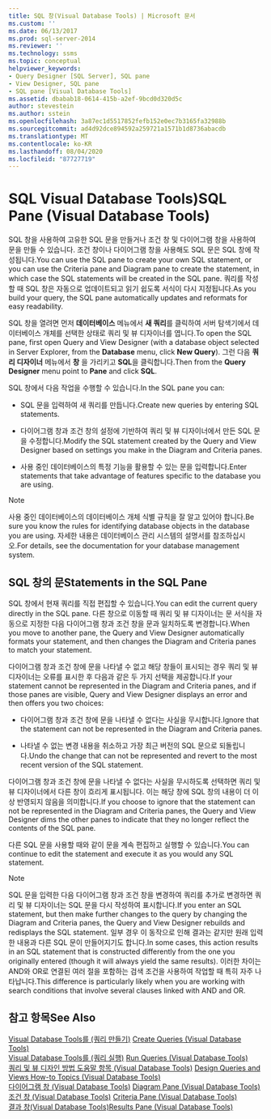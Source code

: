 ```yaml
---
title: SQL 창(Visual Database Tools) | Microsoft 문서
ms.custom: ''
ms.date: 06/13/2017
ms.prod: sql-server-2014
ms.reviewer: ''
ms.technology: ssms
ms.topic: conceptual
helpviewer_keywords:
- Query Designer [SQL Server], SQL pane
- View Designer, SQL pane
- SQL pane [Visual Database Tools]
ms.assetid: dbabab18-0614-415b-a2ef-9bcd0d320d5c
author: stevestein
ms.author: sstein
ms.openlocfilehash: 3a87ec1d5517852fefb152e0ec7b3165fa32988b
ms.sourcegitcommit: ad4d92dce894592a259721a1571b1d8736abacdb
ms.translationtype: MT
ms.contentlocale: ko-KR
ms.lasthandoff: 08/04/2020
ms.locfileid: "87727719"
---
```

# <a name="sql-pane-visual-database-tools"></a><span data-ttu-id="c0ad1-102">SQL Visual Database Tools)</span><span class="sxs-lookup"><span data-stu-id="c0ad1-102">SQL Pane (Visual Database Tools)</span></span>
  <span data-ttu-id="c0ad1-103">SQL 창을 사용하여 고유한 SQL 문을 만들거나 조건 창 및 다이어그램 창을 사용하여 문을 만들 수 있습니다. 조건 창이나 다이어그램 창을 사용해도 SQL 문은 SQL 창에 작성됩니다.</span><span class="sxs-lookup"><span data-stu-id="c0ad1-103">You can use the SQL pane to create your own SQL statement, or you can use the Criteria pane and Diagram pane to create the statement, in which case the SQL statements will be created in the SQL pane.</span></span> <span data-ttu-id="c0ad1-104">쿼리를 작성할 때 SQL 창은 자동으로 업데이트되고 읽기 쉽도록 서식이 다시 지정됩니다.</span><span class="sxs-lookup"><span data-stu-id="c0ad1-104">As you build your query, the SQL pane automatically updates and reformats for easy readability.</span></span>  
  
 <span data-ttu-id="c0ad1-105">SQL 창을 열려면 먼저 **데이터베이스** 메뉴에서 **새 쿼리**를 클릭하여 서버 탐색기에서 데이터베이스 개체를 선택한 상태로 쿼리 및 뷰 디자이너를 엽니다.</span><span class="sxs-lookup"><span data-stu-id="c0ad1-105">To open the SQL pane, first open Query and View Designer (with a database object selected in Server Explorer, from the **Database** menu, click **New Query**).</span></span> <span data-ttu-id="c0ad1-106">그런 다음 **쿼리 디자이너** 메뉴에서 **창** 을 가리키고 **SQL**을 클릭합니다.</span><span class="sxs-lookup"><span data-stu-id="c0ad1-106">Then from the **Query Designer** menu point to **Pane** and click **SQL**.</span></span>  
  
 <span data-ttu-id="c0ad1-107">SQL 창에서 다음 작업을 수행할 수 있습니다.</span><span class="sxs-lookup"><span data-stu-id="c0ad1-107">In the SQL pane you can:</span></span>  
  
-   <span data-ttu-id="c0ad1-108">SQL 문을 입력하여 새 쿼리를 만듭니다.</span><span class="sxs-lookup"><span data-stu-id="c0ad1-108">Create new queries by entering SQL statements.</span></span>  
  
-   <span data-ttu-id="c0ad1-109">다이어그램 창과 조건 창의 설정에 기반하여 쿼리 및 뷰 디자이너에서 만든 SQL 문을 수정합니다.</span><span class="sxs-lookup"><span data-stu-id="c0ad1-109">Modify the SQL statement created by the Query and View Designer based on settings you make in the Diagram and Criteria panes.</span></span>  
  
-   <span data-ttu-id="c0ad1-110">사용 중인 데이터베이스의 특정 기능을 활용할 수 있는 문을 입력합니다.</span><span class="sxs-lookup"><span data-stu-id="c0ad1-110">Enter statements that take advantage of features specific to the database you are using.</span></span>  
  
> [!NOTE]  
>  <span data-ttu-id="c0ad1-111">사용 중인 데이터베이스의 데이터베이스 개체 식별 규칙을 잘 알고 있어야 합니다.</span><span class="sxs-lookup"><span data-stu-id="c0ad1-111">Be sure you know the rules for identifying database objects in the database you are using.</span></span> <span data-ttu-id="c0ad1-112">자세한 내용은 데이터베이스 관리 시스템의 설명서를 참조하십시오.</span><span class="sxs-lookup"><span data-stu-id="c0ad1-112">For details, see the documentation for your database management system.</span></span>  
  
## <a name="statements-in-the-sql-pane"></a><span data-ttu-id="c0ad1-113">SQL 창의 문</span><span class="sxs-lookup"><span data-stu-id="c0ad1-113">Statements in the SQL Pane</span></span>  
 <span data-ttu-id="c0ad1-114">SQL 창에서 현재 쿼리를 직접 편집할 수 있습니다.</span><span class="sxs-lookup"><span data-stu-id="c0ad1-114">You can edit the current query directly in the SQL pane.</span></span> <span data-ttu-id="c0ad1-115">다른 창으로 이동할 때 쿼리 및 뷰 디자이너는 문 서식을 자동으로 지정한 다음 다이어그램 창과 조건 창을 문과 일치하도록 변경합니다.</span><span class="sxs-lookup"><span data-stu-id="c0ad1-115">When you move to another pane, the Query and View Designer automatically formats your statement, and then changes the Diagram and Criteria panes to match your statement.</span></span>  
  
 <span data-ttu-id="c0ad1-116">다이어그램 창과 조건 창에 문을 나타낼 수 없고 해당 창들이 표시되는 경우 쿼리 및 뷰 디자이너는 오류를 표시한 후 다음과 같은 두 가지 선택을 제공합니다.</span><span class="sxs-lookup"><span data-stu-id="c0ad1-116">If your statement cannot be represented in the Diagram and Criteria panes, and if those panes are visible, Query and View Designer displays an error and then offers you two choices:</span></span>  
  
-   <span data-ttu-id="c0ad1-117">다이어그램 창과 조건 창에 문을 나타낼 수 없다는 사실을 무시합니다.</span><span class="sxs-lookup"><span data-stu-id="c0ad1-117">Ignore that the statement can not be represented in the Diagram and Criteria panes.</span></span>  
  
-   <span data-ttu-id="c0ad1-118">나타낼 수 없는 변경 내용을 취소하고 가장 최근 버전의 SQL 문으로 되돌립니다.</span><span class="sxs-lookup"><span data-stu-id="c0ad1-118">Undo the change that can not be represented and revert to the most recent version of the SQL statement.</span></span>  
  
 <span data-ttu-id="c0ad1-119">다이어그램 창과 조건 창에 문을 나타낼 수 없다는 사실을 무시하도록 선택하면 쿼리 및 뷰 디자이너에서 다른 창이 흐리게 표시됩니다. 이는 해당 창에 SQL 창의 내용이 더 이상 반영되지 않음을 의미합니다.</span><span class="sxs-lookup"><span data-stu-id="c0ad1-119">If you choose to ignore that the statement can not be represented in the Diagram and Criteria panes, the Query and View Designer dims the other panes to indicate that they no longer reflect the contents of the SQL pane.</span></span>  
  
 <span data-ttu-id="c0ad1-120">다른 SQL 문을 사용할 때와 같이 문을 계속 편집하고 실행할 수 있습니다.</span><span class="sxs-lookup"><span data-stu-id="c0ad1-120">You can continue to edit the statement and execute it as you would any SQL statement.</span></span>  
  
> [!NOTE]  
>  <span data-ttu-id="c0ad1-121">SQL 문을 입력한 다음 다이어그램 창과 조건 창을 변경하여 쿼리를 추가로 변경하면 쿼리 및 뷰 디자이너는 SQL 문을 다시 작성하여 표시합니다.</span><span class="sxs-lookup"><span data-stu-id="c0ad1-121">If you enter an SQL statement, but then make further changes to the query by changing the Diagram and Criteria panes, the Query and View Designer rebuilds and redisplays the SQL statement.</span></span> <span data-ttu-id="c0ad1-122">일부 경우 이 동작으로 인해 결과는 같지만 원래 입력한 내용과 다른 SQL 문이 만들어지기도 합니다.</span><span class="sxs-lookup"><span data-stu-id="c0ad1-122">In some cases, this action results in an SQL statement that is constructed differently from the one you originally entered (though it will always yield the same results).</span></span> <span data-ttu-id="c0ad1-123">이러한 차이는 AND와 OR로 연결된 여러 절을 포함하는 검색 조건을 사용하여 작업할 때 특히 자주 나타납니다.</span><span class="sxs-lookup"><span data-stu-id="c0ad1-123">This difference is particularly likely when you are working with search conditions that involve several clauses linked with AND and OR.</span></span>  
  
## <a name="see-also"></a><span data-ttu-id="c0ad1-124">참고 항목</span><span class="sxs-lookup"><span data-stu-id="c0ad1-124">See Also</span></span>  
 <span data-ttu-id="c0ad1-125">[Visual Database Tools를 &#40;쿼리 만들기&#41;](visual-database-tools.md) </span><span class="sxs-lookup"><span data-stu-id="c0ad1-125">[Create Queries &#40;Visual Database Tools&#41;](visual-database-tools.md) </span></span>  
 <span data-ttu-id="c0ad1-126">[Visual Database Tools를 &#40;쿼리 실행&#41;](run-queries-visual-database-tools.md) </span><span class="sxs-lookup"><span data-stu-id="c0ad1-126">[Run Queries &#40;Visual Database Tools&#41;](run-queries-visual-database-tools.md) </span></span>  
 <span data-ttu-id="c0ad1-127">[쿼리 및 뷰 디자인 방법 도움말 항목 &#40;Visual Database Tools&#41;](design-queries-and-views-how-to-topics-visual-database-tools.md) </span><span class="sxs-lookup"><span data-stu-id="c0ad1-127">[Design Queries and Views How-to Topics &#40;Visual Database Tools&#41;](design-queries-and-views-how-to-topics-visual-database-tools.md) </span></span>  
 <span data-ttu-id="c0ad1-128">[다이어그램 창 &#40;Visual Database Tools&#41;](diagram-pane-visual-database-tools.md) </span><span class="sxs-lookup"><span data-stu-id="c0ad1-128">[Diagram Pane &#40;Visual Database Tools&#41;](diagram-pane-visual-database-tools.md) </span></span>  
 <span data-ttu-id="c0ad1-129">[조건 창 &#40;Visual Database Tools&#41;](criteria-pane-visual-database-tools.md) </span><span class="sxs-lookup"><span data-stu-id="c0ad1-129">[Criteria Pane &#40;Visual Database Tools&#41;](criteria-pane-visual-database-tools.md) </span></span>  
 [<span data-ttu-id="c0ad1-130">결과 창&#40;Visual Database Tools&#41;</span><span class="sxs-lookup"><span data-stu-id="c0ad1-130">Results Pane &#40;Visual Database Tools&#41;</span></span>](results-pane-visual-database-tools.md)  
  
  
